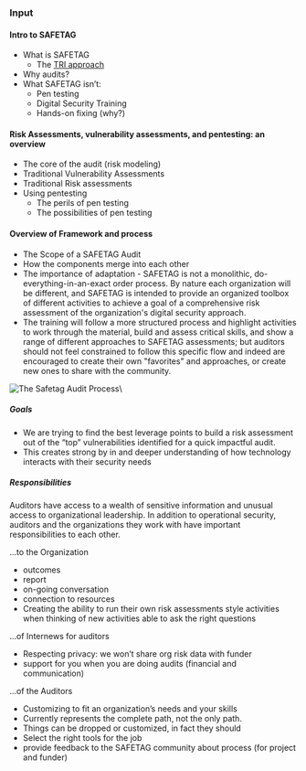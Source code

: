### Input

#### Intro to SAFETAG

  * What is SAFETAG
    * The [TRI approach](https://safetag.org/2018/08/16/SAFETAGStories-dropbox.html)
  * Why audits?
  * What SAFETAG isn’t:
    * Pen testing
    * Digital Security Training
    * Hands-on fixing (why?)

#### Risk Assessments, vulnerability assessments, and pentesting: an overview

  * The core of the audit (risk modeling)
  * Traditional Vulnerability Assessments
  * Traditional Risk assessments
  * Using pentesting
    * The perils of pen testing
    * The possibilities of pen testing

#### Overview of Framework and process

  * The Scope of a SAFETAG Audit
  * How the components merge into each other
  * The importance of adaptation - SAFETAG is not a monolithic, do-everything-in-an-exact order process.  By nature each organization will be different, and SAFETAG is intended to provide an organized toolbox of different activities to achieve a goal of a comprehensive risk assessment of the organization's digital security approach.
  * The training will follow a more structured process and highlight activities to work through the material, build and assess critical skills, and show a range of different approaches to SAFETAG assessments; but auditors should not feel constrained to follow this specific flow and indeed are encouraged to create their own "favorites" and approaches, or create new ones to share with the community.

![The Safetag Audit Process](images/activities_flow.svg)\

##### Goals

  * We are trying to find the best leverage points to build a risk assessment out of the “top” vulnerabilities identified for a quick impactful audit.
  * This creates strong by in and deeper understanding of how technology interacts with their security needs


##### Responsibilities

Auditors have access to a wealth of sensitive information and unusual access to organizational leadership. In addition to operational security, auditors and the organizations they work with have important responsibilities to each other.

...to the Organization

  * outcomes
  * report
  * on-going conversation
  * connection to resources
  * Creating the ability to run their own risk assessments style activities when thinking of new activities
able to ask the right questions

...of Internews for auditors

  * Respecting privacy: we won’t share org risk data with funder
  * support for you when you are doing audits (financial and communication)

...of the Auditors

  * Customizing to fit an organization’s needs and your skills
  * Currently represents the complete path, not the only path.
  * Things can be dropped or customized, in fact they should
  * Select the right tools for the job
  * provide feedback to the SAFETAG community about process (for project and funder)
